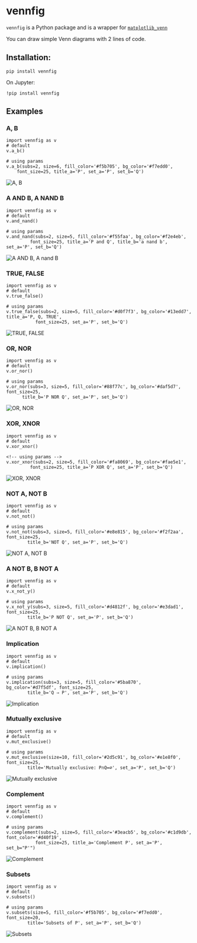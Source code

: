 # vennfig

`vennfig` is a Python package and is a wrapper for [`matplotlib_venn`](https://github.com/konstantint/matplotlib-venn)

You can draw simple Venn diagrams with 2 lines of code.

## Installation:

```
pip install vennfig
```

On Jupyter:

```
!pip install vennfig
```

## Examples

### A, B

```
import vennfig as v
# default
v.a_b()

# using params
v.a_b(subs=2, size=6, fill_color='#f5b705', bg_color='#f7edd0', 
    font_size=25, title_a='P', set_a='P', set_b='Q')
```

![A, B](https://raw.githubusercontent.com/shinokada/vennfig/master/image/a_b.png)

### A AND B, A NAND B

```
import vennfig as v
# default
v.and_nand()

# using params
v.and_nand(subs=2, size=5, fill_color='#f55faa', bg_color='#f2e4eb', 
         font_size=25, title_a='P and Q', title_b='a nand b', set_a='P', set_b='Q')
```

![A AND B, A nand B](https://raw.githubusercontent.com/shinokada/vennfig/master/image/and_nand.png)

### TRUE, FALSE

```
import vennfig as v
# default
v.true_false()

# using params
v.true_false(subs=2, size=5, fill_color='#d0f7f3', bg_color='#13edd7', title_a='P, Q, TRUE',
           font_size=25, set_a='P', set_b='Q')
```

![TRUE, FALSE](https://raw.githubusercontent.com/shinokada/vennfig/master/image/true_false.png)

### OR, NOR

```
import vennfig as v
# default
v.or_nor()

# using params
v.or_nor(subs=3, size=5, fill_color='#88f77c', bg_color='#daf5d7', font_size=25,
      title_b='P NOR Q', set_a='P', set_b='Q')
```

![OR, NOR](https://raw.githubusercontent.com/shinokada/vennfig/master/image/or_nor.png)

### XOR, XNOR

```
import vennfig as v
# default
v.xor_xnor()

<!-- using params -->
v.xor_xnor(subs=2, size=5, fill_color='#fa8069', bg_color='#fae5e1', 
         font_size=25, title_a='P XOR Q', set_a='P', set_b='Q')
```

![XOR, XNOR](https://raw.githubusercontent.com/shinokada/vennfig/master/image/xor_xnor.png)

### NOT A, NOT B

```
import vennfig as v
# default
v.not_not()

# using params
v.not_not(subs=3, size=5, fill_color='#e8e815', bg_color='#f2f2aa', font_size=25, 
        title_b='NOT Q', set_a='P', set_b='Q')
```

![NOT A, NOT B](https://raw.githubusercontent.com/shinokada/vennfig/master/image/nota_notb.png)

### A NOT B, B NOT A

```
import vennfig as v
# default
v.x_not_y()

# using params
v.x_not_y(subs=3, size=5, fill_color='#d4812f', bg_color='#e3dad1', font_size=25, 
        title_b='P NOT Q', set_a='P', set_b='Q')
```

![A NOT B, B NOT A](https://raw.githubusercontent.com/shinokada/vennfig/master/image/anotb.png)


### Implication

```
import vennfig as v
# default
v.implication()

# using params
v.implication(subs=3, size=5, fill_color='#5ba870', bg_color='#d7f5df', font_size=25, 
        title_b='Q ⇒ P', set_a='P', set_b='Q')
```

![Implication](https://raw.githubusercontent.com/shinokada/vennfig/master/image/impl.png)

### Mutually exclusive

```
import vennfig as v
# default
v.mut_exclusive()

# using params
v.mut_exclusive(size=10, fill_color='#2d5c91', bg_color='#e1e8f0', font_size=25, 
        title='Mutually exclusive: P∩Q=∅', set_a='P', set_b='Q')
```

![Mutually exclusive](https://raw.githubusercontent.com/shinokada/vennfig/master/image/mutual.png)

### Complement

```
import vennfig as v
# default
v.complement()

# using params 
v.complement(subs=2, size=5, fill_color='#3eacb5', bg_color='#c1d9db', font_color='#d40f19', 
           font_size=25, title_a='Complement P', set_a='P', set_b="P'")
```

![Complement](https://raw.githubusercontent.com/shinokada/vennfig/master/image/complement.png)

### Subsets

```
import vennfig as v
# default
v.subsets()

# using params
v.subsets(size=5, fill_color='#f5b705', bg_color='#f7edd0', font_size=20,
        title='Subsets of P', set_a='P', set_b='Q')
```

![Subsets](https://raw.githubusercontent.com/shinokada/vennfig/master/image/subsets.png)
